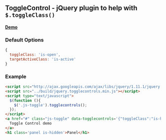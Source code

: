 ## ToggleControl - jQuery plugin to help with `$.toggleClass()`

#### [Demo](http://bradoyler.github.io/jquery-togglecontrols/examples/)

### Default Options
```js
{
  toggleClass: 'is-open',
  targetActiveClass: 'is-active'
}
```

### Example

```html
<script src="http://ajax.googleapis.com/ajax/libs/jquery/1.11.1/jquery.min.js"></script>
<script src="../build/jquery.togglecontrols.min.js"></script>
<script type="text/javascript">
  $(function (){
    $('.js-toggle').togglecontrols();
  });
</script>
<a href="#" class="js-toggle" data-togglecontrols='{"toggleClass":"is-hidden", "selector":".panel"}'>
  Toggle Control demo
</a>
<h1 class='panel is-hidden'>Panel</h1>
```
